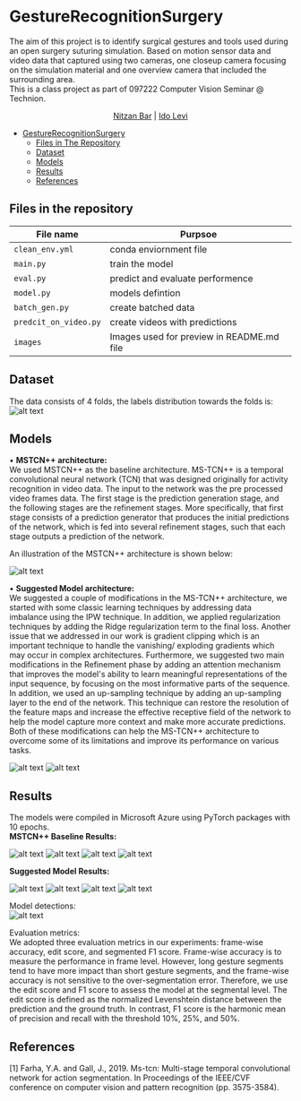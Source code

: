 # GestureRecognitionSurgery

The aim of this project is to identify surgical gestures and tools used during an open surgery suturing simulation.
Based on motion sensor data and video data that captured using two cameras, one closeup camera focusing on the simulation material and one overview camera that included the surrounding area.  
This is a class project as part of 097222 Computer Vision Seminar @ Technion.  

<p align="center">
    <a href="https://www.linkedin.com/in/nitzan-bar-9ab896146/">Nitzan Bar</a> | 
    <a href="https://www.linkedin.com/in/ido-levi-869a96177/">Ido Levi</a>
</p>


- [GestureRecognitionSurgery](#gesture-recognition-surgery)
  * [Files in The Repository](#files-in-the-repository)
  * [Dataset](#dataset) 
  * [Models](#models)
  * [Results](#results)
  * [References](#references)



## Files in the repository
|File name         | Purpsoe |
|----------------------|------|
|`clean_env.yml`| conda enviornment file|
|`main.py`| train the model|
|`eval.py`| predict and evaluate performence|
|`model.py`| models defintion|
|`batch_gen.py`| create batched data|
|`predcit_on_video.py`| create videos with predictions|
|`images`| Images used for preview in README.md file|



## Dataset
The data consists of 4 folds, the labels distribution towards the folds is:
![alt text](https://github.com/NitzanBar1/GestureRecognitionSurgery/blob/main/images/folds_table.png)


## Models
•	**MSTCN++ architecture:**  
We used MSTCN++ as the baseline architecture.
MS-TCN++ is a temporal convolutional neural network (TCN) that was designed originally for activity recognition in video data. 
The input to the network was the pre processed video frames data.
The first stage is the prediction generation stage, and the following stages are the refinement stages. 
More specifically, that first stage consists of a prediction generator that produces the initial predictions of the network, which is fed into several refinement stages, such that each stage outputs a prediction of the network. 


An illustration of the MSTCN++ architecture is shown below:

![alt text](https://github.com/NitzanBar1/GestureRecognitionSurgery/blob/main/images/mstcn2.png)

•	**Suggested Model architecture:**  
We suggested a couple of modifications in the MS-TCN++ architecture, we started with some classic learning techniques by addressing data imbalance using the IPW technique. In addition, we applied regularization techniques by adding the Ridge regularization term to the final loss. Another issue that we addressed in our work is gradient clipping which is an important technique to handle the vanishing/ exploding gradients which may occur in complex architectures.
Furthermore, we suggested two main modifications in the Refinement phase by adding an attention mechanism that improves the model's ability to learn meaningful representations of the input sequence, by focusing on the most informative parts of the sequence. 
In addition, we used an up-sampling technique by adding an up-sampling layer to the end of the network. This technique can restore the resolution of the feature maps and increase the effective receptive field of the network to help the model capture more context and make more accurate predictions. Both of these modifications can help the MS-TCN++ architecture to overcome some of its limitations and improve its performance on various tasks.

![alt text](https://github.com/NitzanBar1/GestureRecognitionSurgery/blob/main/images/multi_stage_network.png)
![alt text](https://github.com/NitzanBar1/GestureRecognitionSurgery/blob/main/images/Presentation1.jpg)

## Results
The models were compiled in Microsoft Azure using PyTorch packages with 10 epochs.   
**MSTCN++ Baseline Results:**  

![alt text](https://github.com/NitzanBar1/GestureRecognitionSurgery/blob/main/images/loss_fold0.png)
![alt text](https://github.com/NitzanBar1/GestureRecognitionSurgery/blob/main/images/f1_fold0.png)
![alt text](https://github.com/NitzanBar1/GestureRecognitionSurgery/blob/main/images/edit_score_fold0.png)
![alt text](https://github.com/NitzanBar1/GestureRecognitionSurgery/blob/main/images/baseline_table.png)

**Suggested Model Results:**  

![alt text](https://github.com/NitzanBar1/GestureRecognitionSurgery/blob/main/images/our_loss_fold0.png)
![alt text](https://github.com/NitzanBar1/GestureRecognitionSurgery/blob/main/images/our_f1_fold0.png)
![alt text](https://github.com/NitzanBar1/GestureRecognitionSurgery/blob/main/images/our_edit_score_fold0.png)
![alt text](https://github.com/NitzanBar1/GestureRecognitionSurgery/blob/main/images/our_folds_table.png)

Model detections:  
![alt text](https://github.com/NitzanBar1/GestureRecognitionSurgery/blob/main/images/prediction.png)


Evaluation metrics:  
We adopted three evaluation metrics in our experiments: frame-wise accuracy, edit score, and segmented F1 score. Frame-wise accuracy is to measure the performance in frame level. However, long gesture segments tend to have more impact than short gesture segments, and the frame-wise accuracy is not sensitive to the over-segmentation error. Therefore, we use the edit score and F1 score to assess the model at the segmental level. 
The edit score is defined as the normalized Levenshtein distance between the prediction and the ground truth. In contrast, F1 score is the harmonic mean of precision and recall with the threshold 10%, 25%, and 50%.


## References
[1] Farha, Y.A. and Gall, J., 2019. Ms-tcn: Multi-stage temporal convolutional network for action segmentation. In Proceedings of the IEEE/CVF conference on computer vision and pattern recognition (pp. 3575-3584).

